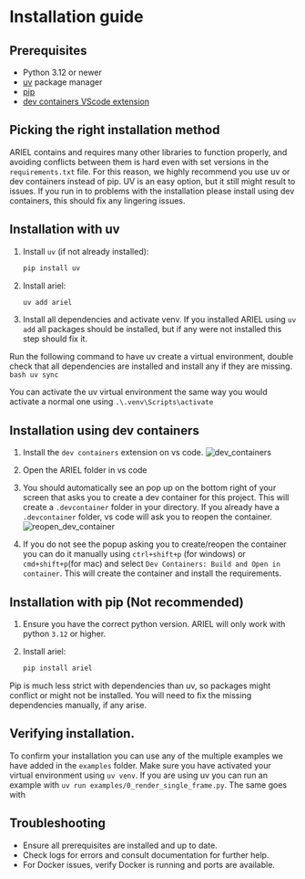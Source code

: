<!-- TODO:
1. check docker section
2. add images to docker section -->
# Installation guide

## Prerequisites

- Python 3.12 or newer
- [uv](https://github.com/astral-sh/uv) package manager
- [pip](https://pip.pypa.io/en/stable/)
- [dev containers VScode extension](https://code.visualstudio.com/docs/devcontainers/containers)

## Picking the right installation method
ARIEL contains and requires many other libraries to function properly, and avoiding conflicts between them is hard even with set versions in the `requirements.txt` file. For this reason, we highly recommend you use uv or dev containers instead of pip. UV is an easy option, but it still might result to issues. If you run in to problems with the installation please install using dev containers, this should fix any lingering issues. 
 
## Installation with uv

1. Install `uv` (if not already installed):

    ```bash
    pip install uv
    ```

2. Install ariel:
    ```bash
    uv add ariel
    ```

3. Install all dependencies and activate venv.
If you installed ARIEL using `uv add` all packages should be installed, but if any were not installed this step should fix it.

Run the following command to have uv create a virtual environment, double check that all dependencies are installed and install any if they are missing.
    ```bash
    uv sync
    ```

You can activate the uv virtual environment the same way you would activate a normal one using `.\.venv\Scripts\activate`

## Installation using dev containers

1. Install the `dev containers` extension on vs code.
![dev_containers](../resources/dev_containers_1.png)

2. Open the ARIEL folder in vs code

3. You should automatically see an pop up on the bottom right of your screen that asks you to create a dev container for this project. This will create a `.devcontainer` folder in your directory. If you already have a `.devcontainer` folder, vs code will ask you to reopen the container.
![reopen_dev_container](../resources/dev_containers_2.png)

4. If you do not see the popup asking you to create/reopen the container you can do it manually using `ctrl+shift+p` (for windows) or `cmd+shift+p`(for mac) and select `Dev Containers: Build and Open in container`. This will create the container and install the requirements.

## Installation with pip (Not recommended)

1. Ensure you have the correct python version. ARIEL will only work with python `3.12` or higher.

2. Install ariel:

    ```bash
    pip install ariel
    ```

Pip is much less strict with dependencies than uv, so packages might conflict or might not be installed. You will need to fix the missing dependencies manually, if any arise.

## Verifying installation.
To confirm your installation you can use any of the multiple examples we have added in the `examples` folder. Make sure you have activated your virtual environment using `uv venv`. If you are using uv you can run an example with `uv run examples/0_render_single_frame.py`. The same goes with


## Troubleshooting

- Ensure all prerequisites are installed and up to date.
- Check logs for errors and consult documentation for further help.
- For Docker issues, verify Docker is running and ports are available.
